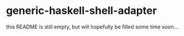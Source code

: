 # generic-haskell-shell-adapter

this README is still empty, but will hopefully be filled some time soon...
